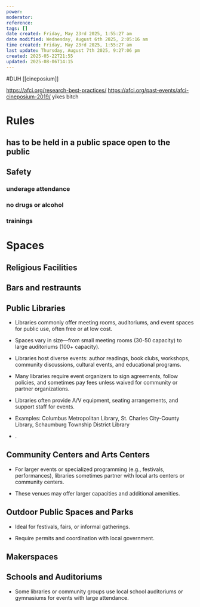 ```yaml
---
power: 
moderator: 
reference: 
tags: []
date created: Friday, May 23rd 2025, 1:55:27 am
date modified: Wednesday, August 6th 2025, 2:05:16 am
time created: Friday, May 23rd 2025, 1:55:27 am
last update: Thursday, August 7th 2025, 9:27:06 pm
created: 2025-05-22T21:55
updated: 2025-08-06T14:15
---
```

#DUH 
[[cineposium]]

https://afci.org/research-best-practices/
https://afci.org/past-events/afci-cineposium-2019/
yikes bitch

# Rules
## has to be held in a public space open to the public

## Safety

### underage attendance
### no drugs or alcohol
### trainings
# Spaces
## Religious Facilities
## Bars and restraunts

## Public Libraries

- Libraries commonly offer meeting rooms, auditoriums, and event spaces for public use, often free or at low cost.
    
- Spaces vary in size—from small meeting rooms (30-50 capacity) to large auditoriums (100+ capacity).
    
- Libraries host diverse events: author readings, book clubs, workshops, community discussions, cultural events, and educational programs.
    
- Many libraries require event organizers to sign agreements, follow policies, and sometimes pay fees unless waived for community or partner organizations.
    
- Libraries often provide A/V equipment, seating arrangements, and support staff for events.
    
- Examples: Columbus Metropolitan Library, St. Charles City-County Library, Schaumburg Township District Library[](https://www.columbuslibrary.org/wp-content/uploads/2023/06/CP-Private_Events.pdf)
    

[](https://www.panoramaproject.org/directory-of-best-practices-for-public-library-events-hosting-events)[](https://www.panoramaproject.org/directory-of-best-practices-for-public-library-events-production)

- .
    

## Community Centers and Arts Centers

- For larger events or specialized programming (e.g., festivals, performances), libraries sometimes partner with local arts centers or community centers.
    
- These venues may offer larger capacities and additional amenities.
    

## Outdoor Public Spaces and Parks

- Ideal for festivals, fairs, or informal gatherings.
    
- Require permits and coordination with local government.
    

## Makerspaces
## Schools and Auditoriums

- Some libraries or community groups use local school auditoriums or gymnasiums for events with large attendance.